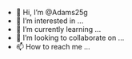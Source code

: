 - 👋 Hi, I’m @Adams25g
- 👀 I’m interested in ...
- 🌱 I’m currently learning ...
- 💞️ I’m looking to collaborate on ...
- 📫 How to reach me ...

<!---
Adams25g/Adams25g is a ✨ special ✨ repository because its `README.md` (this file) appears on your GitHub profile.
You can click the Preview link to take a look at your changes.
--->
